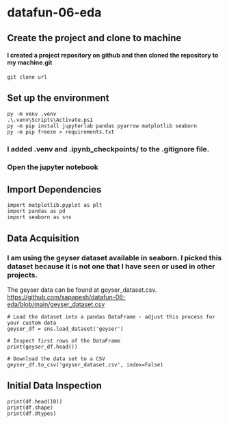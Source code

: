 # datafun-06-eda

## Create the project and clone to machine

#### I created a project repository on github and then cloned the repository to my machine.git 
```shell
git clone url
```

## Set up the environment
```shell
py -m venv .venv
.\.venv\Scripts\Activate.ps1
py -m pip install jupyterlab pandas pyarrow matplotlib seaborn
py -m pip freeze > requirements.txt
```

### I added .venv and .ipynb_checkpoints/ to the .gitignore file.
### Open the jupyter notebook

## Import Dependencies
```shell
import matplotlib.pyplot as plt
import pandas as pd
import seaborn as sns
```

## Data Acquisition
### I am using the geyser dataset available in seaborn. I picked this dataset because it is not one that I have seen or used in other projects.

The geyser data can be found at geyser_dataset.csv.  https://github.com/sapapesh/datafun-06-eda/blob/main/geyser_dataset.csv

```shell
# Load the dataset into a pandas DataFrame - adjust this process for your custom data
geyser_df = sns.load_dataset('geyser')

# Inspect first rows of the DataFrame
print(geyser_df.head())

# Download the data set to a CSV
geyser_df.to_csv('geyser_dataset.csv', index=False)
```

## Initial Data Inspection
```shell
print(df.head(10))
print(df.shape)
print(df.dtypes)
```
